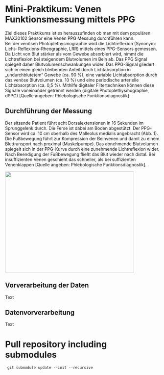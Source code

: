 # Mini-Praktikum: Venen Funktionsmessung mittels PPG

Ziel dieses Praktikums ist es herauszufinden ob man mit dem populären MAX30102 Sensor eine Venen PPG Messung durchführen kann.  
Bei der venösen Photoplethysmographie wird die Lichtreflexion (Synonym: Licht- Reflexions-Rheographie, LRR) mittels eines PPG-Sensors gemessen. Da Licht von Blut stärker als vom Gewebe absorbiert wird, nimmt die Lichtreflexion bei steigendem Blutvolumen im Bein ab. Das PPG Signal spiegelt daher Blutvolumenschwankungen wider. Das PPG-Signal gliedert sich in einen gleich bleibenden Anteil durch Lichtabsorption in „undurchblutetem“ Gewebe (ca. 90 %), eine variable Lichtabsorption durch das venöse Blutvolumen (ca. 10 %) und eine periodische arterielle Lichtabsorption (ca. 0,5 %). Mithilfe digitaler Filtertechniken können diese Signale voneinander getrennt werden (digitale Photoplethysmographie, dPPG) [Quelle angeben: Phlebologische Funktionsdiagnostik].

## Durchführung der Messung

Der sitzende Patient führt acht Dorsalextensionen in 16 Sekunden im Sprunggelenk durch. Die Ferse ist dabei am Boden abgestützt. Der PPG-Sensor wird ca. 10 cm oberhalb des Malleolus medialis angebracht (Abb. 1). Die Fußbewegung führt zur Kompression der Beinvenen und damit zu einem Bluttransport nach proximal (Muskelpumpe). Das abnehmende Blutvolumen spiegelt sich in der PPG-Kurve durch eine zunehmende Lichtreflexion wider. Nach Beendigung der Fußbewegung fließt das Blut wieder nach distal. Bei insuffizienten Venen geschieht das schneller, als bei suffizienten Venenklappen [Quelle angeben: Phlebologische Funktionsdiagnostik].

<img src="https://github.com/Gruftgrabbler/Ambient_Intelligence_PPG/blob/main/images/Durchf%C3%BChrung%20der%20dPPG-Messung.png" width="421" height="329">


## Vorverarbeitung der Daten

Text

## Datenvorverarbeitung

Text


# Pull repository including submodules

```
 git submodule update --init --recursive
```
